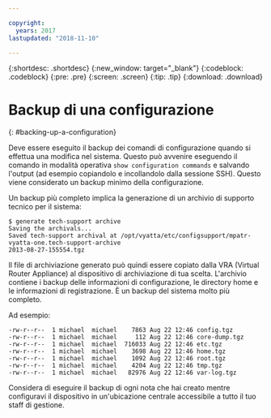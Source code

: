 ```yaml
---

copyright:
  years: 2017
lastupdated: "2018-11-10"

---
```


{:shortdesc: .shortdesc}
{:new_window: target="_blank"}
{:codeblock: .codeblock}
{:pre: .pre}
{:screen: .screen}
{:tip: .tip}
{:download: .download}

# Backup di una configurazione
{: #backing-up-a-configuration}

Deve essere eseguito il backup dei comandi di configurazione quando si effettua una modifica nel sistema. Questo può avvenire eseguendo il comando in modalità operativa `show configuration commands` e salvando l'output (ad esempio copiandolo e incollandolo dalla sessione SSH). Questo viene considerato un backup minimo della configurazione.

Un backup più completo implica la generazione di un archivio di supporto tecnico per il sistema:   

```
$ generate tech-support archive
Saving the archivals...
Saved tech-support archival at /opt/vyatta/etc/configsupport/mpatr-vyatta-one.tech-support-archive
2013-08-27-155554.tgz
```

Il file di archiviazione generato può quindi essere copiato dalla VRA (Virtual Router Appliance) al dispositivo di archiviazione di tua scelta. L'archivio contiene i backup delle informazioni di configurazione, le directory home e le informazioni di registrazione. È un backup del sistema molto più completo. 

Ad esempio:

```
-rw-r--r--  1 michael  michael    7863 Aug 22 12:46 config.tgz
-rw-r--r--  1 michael  michael     112 Aug 22 12:46 core-dump.tgz
-rw-r--r--  1 michael  michael  716033 Aug 22 12:46 etc.tgz
-rw-r--r--  1 michael  michael    3698 Aug 22 12:46 home.tgz
-rw-r--r--  1 michael  michael    1092 Aug 22 12:46 root.tgz
-rw-r--r--  1 michael  michael    4204 Aug 22 12:46 tmp.tgz
-rw-r--r--  1 michael  michael   82976 Aug 22 12:46 var-log.tgz
```

Considera di eseguire il backup di ogni nota che hai creato mentre configuravi il dispositivo in un'ubicazione centrale accessibile a tutto il tuo staff di gestione.
